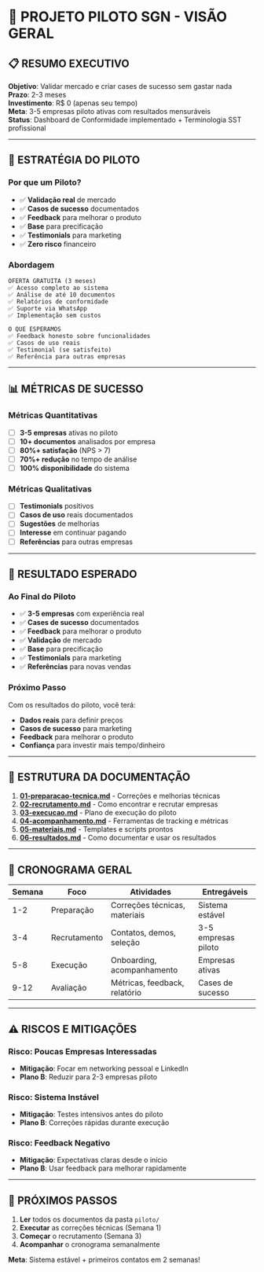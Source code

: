 # 🎯 PROJETO PILOTO SGN - VISÃO GERAL

## 📋 **RESUMO EXECUTIVO**

**Objetivo**: Validar mercado e criar cases de sucesso sem gastar nada  
**Prazo**: 2-3 meses  
**Investimento**: R$ 0 (apenas seu tempo)  
**Meta**: 3-5 empresas piloto ativas com resultados mensuráveis  
**Status**: Dashboard de Conformidade implementado + Terminologia SST profissional  

---

## 🎯 **ESTRATÉGIA DO PILOTO**

### **Por que um Piloto?**
- ✅ **Validação real** de mercado
- ✅ **Casos de sucesso** documentados
- ✅ **Feedback** para melhorar o produto
- ✅ **Base** para precificação
- ✅ **Testimonials** para marketing
- ✅ **Zero risco** financeiro

### **Abordagem**
```
OFERTA GRATUITA (3 meses)
✅ Acesso completo ao sistema
✅ Análise de até 10 documentos
✅ Relatórios de conformidade
✅ Suporte via WhatsApp
✅ Implementação sem custos

O QUE ESPERAMOS
✅ Feedback honesto sobre funcionalidades
✅ Casos de uso reais
✅ Testimonial (se satisfeito)
✅ Referência para outras empresas
```

---

## 📊 **MÉTRICAS DE SUCESSO**

### **Métricas Quantitativas**
- [ ] **3-5 empresas** ativas no piloto
- [ ] **10+ documentos** analisados por empresa
- [ ] **80%+ satisfação** (NPS > 7)
- [ ] **70%+ redução** no tempo de análise
- [ ] **100% disponibilidade** do sistema

### **Métricas Qualitativas**
- [ ] **Testimonials** positivos
- [ ] **Casos de uso** reais documentados
- [ ] **Sugestões** de melhorias
- [ ] **Interesse** em continuar pagando
- [ ] **Referências** para outras empresas

---

## 🎯 **RESULTADO ESPERADO**

### **Ao Final do Piloto**
- ✅ **3-5 empresas** com experiência real
- ✅ **Cases de sucesso** documentados
- ✅ **Feedback** para melhorar o produto
- ✅ **Validação** de mercado
- ✅ **Base** para precificação
- ✅ **Testimonials** para marketing
- ✅ **Referências** para novas vendas

### **Próximo Passo**
Com os resultados do piloto, você terá:
- **Dados reais** para definir preços
- **Casos de sucesso** para marketing
- **Feedback** para melhorar o produto
- **Confiança** para investir mais tempo/dinheiro

---

## 📁 **ESTRUTURA DA DOCUMENTAÇÃO**

1. **[01-preparacao-tecnica.md](./01-preparacao-tecnica.md)** - Correções e melhorias técnicas
2. **[02-recrutamento.md](./02-recrutamento.md)** - Como encontrar e recrutar empresas
3. **[03-execucao.md](./03-execucao.md)** - Plano de execução do piloto
4. **[04-acompanhamento.md](./04-acompanhamento.md)** - Ferramentas de tracking e métricas
5. **[05-materiais.md](./05-materiais.md)** - Templates e scripts prontos
6. **[06-resultados.md](./06-resultados.md)** - Como documentar e usar os resultados

---

## 🚀 **CRONOGRAMA GERAL**

| Semana | Foco | Atividades | Entregáveis |
|--------|------|------------|-------------|
| 1-2 | Preparação | Correções técnicas, materiais | Sistema estável |
| 3-4 | Recrutamento | Contatos, demos, seleção | 3-5 empresas piloto |
| 5-8 | Execução | Onboarding, acompanhamento | Empresas ativas |
| 9-12 | Avaliação | Métricas, feedback, relatório | Cases de sucesso |

---

## ⚠️ **RISCOS E MITIGAÇÕES**

### **Risco: Poucas Empresas Interessadas**
- **Mitigação**: Focar em networking pessoal e LinkedIn
- **Plano B**: Reduzir para 2-3 empresas piloto

### **Risco: Sistema Instável**
- **Mitigação**: Testes intensivos antes do piloto
- **Plano B**: Correções rápidas durante execução

### **Risco: Feedback Negativo**
- **Mitigação**: Expectativas claras desde o início
- **Plano B**: Usar feedback para melhorar rapidamente

---

## 🎯 **PRÓXIMOS PASSOS**

1. **Ler** todos os documentos da pasta `piloto/`
2. **Executar** as correções técnicas (Semana 1)
3. **Começar** o recrutamento (Semana 3)
4. **Acompanhar** o cronograma semanalmente

**Meta**: Sistema estável + primeiros contatos em 2 semanas!
